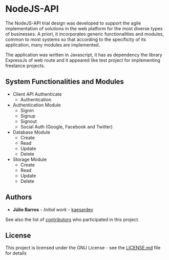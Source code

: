 # NodeJS-API

The NodeJS-API trial design was developed to support the agile implementation of solutions in the web platform for the most diverse types of businesses. A priori, it incorporates generic functionalities and modules, common to most systems so that according to the specificity of its application, many modules are implemented.

The application was written in Javascript, it has as dependency the library ExpressJs of web route and it appeared like test project for implementing freelance projects.

## System Functionalities and Modules

* Client API Authenticate
  - Authentication
* Authentication Module
  - Signin
  - Signup
  - Signout
  - Social Auth (Google, Facebook and Twitter)
* Database Module
  - Create
  - Read
  - Update
  - Delete
* Storage Module
  - Create
  - Read
  - Update
  - Delete

## Authors

- **Júlio Barros** - _Initial work_ - [kaesardev](https://github.com/kaesardev)

See also the list of [contributors](https://github.com/KaesarZ/Argus/contributors) who participated in this project.

## License

This project is licensed under the GNU License - see the [LICENSE.md](LICENSE.md) file for details
